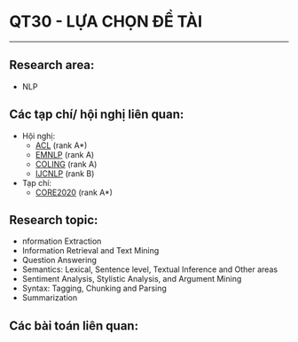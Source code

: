 # QT30 - LỰA CHỌN ĐỀ TÀI
--------
## Research area:  
- NLP
## Các tạp chí/ hội nghị liên quan:
- Hội nghị:   
  - [ACL](https://www.aclweb.org/portal/) (rank A*) 
  - [EMNLP](https://2021.emnlp.org/) (rank A)
  - [COLING](https://coling2020.org/) (rank A)
  - [IJCNLP](https://2021.aclweb.org/) (rank B)
- Tạp chí:    
  - [CORE2020](https://www.core.edu.au/) (rank A*)
## Research topic:  
- nformation Extraction
- Information Retrieval and Text Mining
- Question Answering
- Semantics: Lexical, Sentence level, Textual Inference and Other areas 
- Sentiment Analysis, Stylistic Analysis, and Argument Mining 
- Syntax: Tagging, Chunking and Parsing
- Summarization
## Các bài toán liên quan:  
